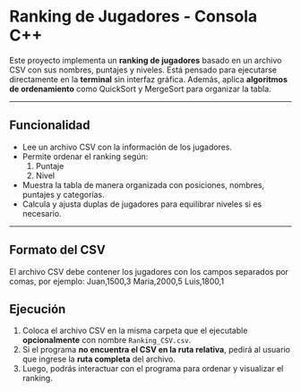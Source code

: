# Ranking de Jugadores - Consola C++

Este proyecto implementa un **ranking de jugadores** basado en un archivo CSV con sus nombres, puntajes y niveles. Está pensado para ejecutarse directamente en la **terminal** sin interfaz gráfica. Además, aplica **algoritmos de ordenamiento** como QuickSort y MergeSort para organizar la tabla.

---

## Funcionalidad

- Lee un archivo CSV con la información de los jugadores.
- Permite ordenar el ranking según:
  1. Puntaje
  2. Nivel
- Muestra la tabla de manera organizada con posiciones, nombres, puntajes y categorías.
- Calcula y ajusta duplas de jugadores para equilibrar niveles si es necesario.

---

## Formato del CSV

El archivo CSV debe contener los jugadores con los campos separados por comas, por ejemplo:
Juan,1500,3
Maria,2000,5
Luis,1800,1

## Ejecución

1. Coloca el archivo CSV en la misma carpeta que el ejecutable **opcionalmente** con nombre `Ranking_CSV.csv`.  
2. Si el programa **no encuentra el CSV en la ruta relativa**, pedirá al usuario que ingrese la **ruta completa** del archivo.
3.  Luego, podrás interactuar con el programa para ordenar y visualizar el ranking.